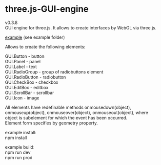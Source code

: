 # three.js-GUI-engine
v0.3.8  
GUI engine for three.js. It allows to create interfaces by WebGL via three.js.  

[example](https://gui.lvlb.ru) (see example folder)  

Allows to create the following elements:  

GUI.Button - button  
GUI.Panel - panel  
GUI.Label - text  
GUI.RadioGroup - group of radiobuttons element  
GUI.RadioButton - radiobutton  
GUI.CheckBox - checkbox  
GUI.EditBox - editbox  
GUI.ScrollBar - scrollbar  
GUI.Icon - image  

All elements have redefinable methods onmousedown(object), onmouseup(object), onmouseover(object), onmouseout(object), where object is subelement for which the event has been occurred.  
Element form specifies by geometry property.  

example install:  
npm install  

example build:  
npm run dev  
npm run prod